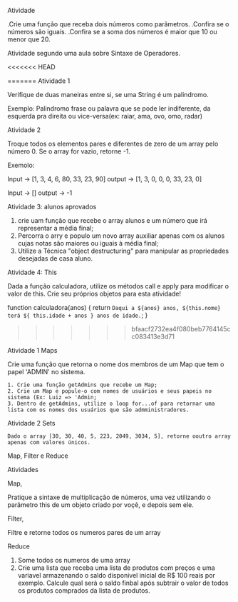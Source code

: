 
Atividade 

.Crie uma função que receba dois números como parâmetros.
.Confira se o números são iguais.
.Confira se a soma dos números é maior que 10 ou menor que 20.


Atividade segundo uma aula sobre Sintaxe de Operadores.

<<<<<<< HEAD

=======
Atividade 1

Verifique de duas maneiras entre si, se uma String é um palindromo.

Exemplo:
Palindromo frase ou palavra que se pode ler indiferente, da esquerda pra direita ou vice-versa(ex: raiar, ama, ovo, omo, radar)


Atividade 2

Troque todos os elementos pares e diferentes de zero de um array pelo número 0. Se o array for vazio, retorne -1.


Exemolo:

Input -> [1, 3, 4, 6, 80, 33, 23, 90]
output -> [1, 3, 0, 0, 0, 33, 23, 0]

Input -> []
output -> -1


Atividade 3: alunos aprovados 

1. crie uam função que recebe o array alunos e um número que irá representar a média final;
2. Percorra o arry e populo um novo array auxiliar apenas com os alunos cujas notas são maiores ou iguais à média final;
3. Utilize a Técnica "object destructuring" para manipular as propriedades desejadas de casa aluno.

Atividade 4: This

Dada a função calculadora, utilize os métodos call e apply para modificar o valor de this. Crie seu próprios objetos para esta atividade!

function calculadora(anos) {
	return `Daqui a ${anos} anos, ${this.nome} terá ${
		this.idade + anos
	} anos de idade.`;
}
>>>>>>> bfaacf2732ea4f080beb7764145cc083413e3d71

Atividade 1 Maps

Crie uma função que retorna o nome dos membros de um Map que tem o papel 'ADMIN' no sistema.

	1. Crie uma função getAdmins que recebe um Map;
	2. Crie um Map e popule-o com nomes de usuários e seus papeis no sistema (Ex: Luiz => 'Admin;
	3. Dentro de getAdmins, utilize o loop for...of para retornar uma lista com os nomes dos usuários que são admministradores.
	
Atividade 2 Sets

	Dado o array [30, 30, 40, 5, 223, 2049, 3034, 5], retorne ooutro array apenas com valores únicos.
	
Map, Filter e Reduce

Atividades 

Map,
 
Pratique a sintaxe de multiplicação de números, uma vez utilizando o parâmetro this de um objeto criado por voçê, e depois sem ele.

Filter,

Filtre e retorne todos os numeros pares de um array

Reduce

1. Some todos os numeros de uma array
2. Crie uma lista que receba uma lista de produtos com preços e uma variavel armazenando o saldo disponivel inicial de R$ 100 reais por exemplo.
Calcule qual será o saldo finbal após subtrair o valor de todos os produtos comprados da lista de produtos.	
